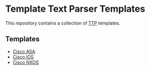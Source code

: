 # Template Text Parser Templates

This repository contains a collection of [TTP](https://github.com/dmulyalin/ttp) templates.

## Templates

- [Cisco ASA](ttp_templates/templates/cisco_asa_show_running_config.ttp)
- [Cisco IOS](ttp_templates/templates/cisco_ios_show_running_config.ttp)
- [Cisco NXOS](ttp_templates/templates/cisco_nxos_show_running_config.ttp)
